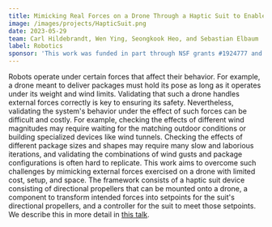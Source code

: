 ```yaml
---
title: Mimicking Real Forces on a Drone Through a Haptic Suit to Enable Cost-Effective Validation
image: /images/projects/HapticSuit.png
date: 2023-05-29
team: Carl Hildebrandt, Wen Ying, Seongkook Heo, and Sebastian Elbaum
label: Robotics
sponsor: 'This work was funded in part through NSF grants #1924777 and AFOSR grant #FA9550-21-1-0164.'
---
```


Robots operate under certain forces that affect their behavior. For example, a drone meant to deliver packages must hold its pose as long as it operates under its weight and wind limits. Validating that such a drone handles external forces correctly is key to ensuring its safety. Nevertheless, validating the system's behavior under the effect of such forces can be difficult and costly. For example, checking the effects of different wind magnitudes may require waiting for the matching outdoor conditions or building specialized devices like wind tunnels. Checking the effects of different package sizes and shapes may require many slow and laborious iterations, and validating the combinations of wind gusts and package configurations is often hard to replicate. This work aims to overcome such challenges by mimicking external forces exercised on a drone with limited cost, setup, and space. The framework consists of a haptic suit device consisting of directional propellers that can be mounted onto a drone, a component to transform intended forces into setpoints for the suit's directional propellers, and a controller for the suit to meet those setpoints. We describe this in more detail in [this talk](https://www.youtube.com/watch?v=5_QmRLWMhes).